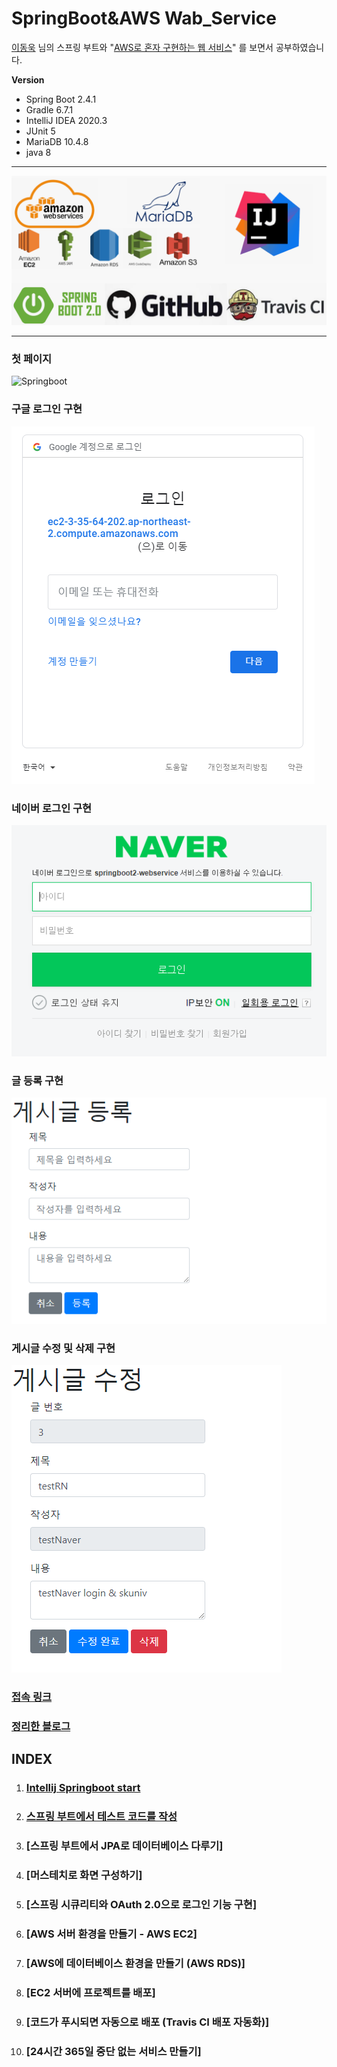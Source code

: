 # SpringBoot&AWS Wab_Service
[이동욱](https://jojoldu.tistory.com/539) 님의 스프링 부트와 "[AWS로 혼자 구현하는 웹 서비스](https://www.google.com/search?q=%EC%8A%A4%ED%94%84%EB%A7%81%EB%B6%80%ED%8A%B8%EC%99%80+aws%EB%A1%9C+%ED%98%BC%EC%9E%90+%EA%B5%AC%ED%98%84%ED%95%98%EB%8A%94+%EC%9B%B9%EC%84%9C%EB%B9%84%EC%8A%A4&oq=%EC%8A%A4%ED%94%84%EB%A7%81%EB%B6%80%ED%8A%B8%EC%99%80+AWS&aqs=chrome.0.0l2j69i57j0l2j69i60.14329j1j7&sourceid=chrome&ie=UTF-8)" 를 보면서 공부하였습니다.

**Version**

* Spring Boot 2.4.1
* Gradle 6.7.1
* IntelliJ IDEA 2020.3
* JUnit 5
* MariaDB 10.4.8
* java 8

---

![기술](images/기술.PNG)

---

### 첫 페이지

![Springboot](https://user-images.githubusercontent.com/34361309/109689959-31423e80-7bc9-11eb-9a60-c3c125367f35.PNG)



### 구글 로그인 구현

![구글로그인](images/구글로그인.PNG)



### 네이버 로그인 구현

![네이버로그인접속](images/네이버로그인접속.PNG)



### 글 등록 구현

![게시글추가](images/게시글추가.PNG)



### 게시글 수정 및 삭제 구현

![게시글수정](images/게시글수정.PNG)

### [접속 링크](http://ec2-3-35-64-202.ap-northeast-2.compute.amazonaws.com/)

### [정리한 블로그](https://velog.io/@allsser/series/Spring-Boot-AWS-%EB%A1%9C-%EC%9B%B9-%EC%84%9C%EB%B9%84%EC%8A%A4-%EA%B5%AC%ED%98%84)

## INDEX

1. ### [Intellij Springboot start](https://velog.io/@allsser/1.-Intellij-Springboot-start)

2. ### [스프링 부트에서 테스트 코드를 작성](https://velog.io/@allsser/2.-%EC%8A%A4%ED%94%84%EB%A7%81-%EB%B6%80%ED%8A%B8%EC%97%90%EC%84%9C-%ED%85%8C%EC%8A%A4%ED%8A%B8-%EC%BD%94%EB%93%9C%EB%A5%BC-%EC%9E%91%EC%84%B1-4flpf4ty)

3. ### [스프링 부트에서 JPA로 데이터베이스 다루기]

4. ### [머스테치로 화면 구성하기]

5. ### [스프링 시큐리티와 OAuth 2.0으로 로그인 기능 구현]

6. ### [AWS 서버 환경을 만들기 - AWS EC2]

7. ### [AWS에 데이터베이스 환경을 만들기 (AWS RDS)]

8. ### [EC2 서버에 프로젝트를 배포]

9. ### [코드가 푸시되면 자동으로 배포 (Travis CI 배포 자동화)]

10. ### [24시간 365일 중단 없는 서비스 만들기]
